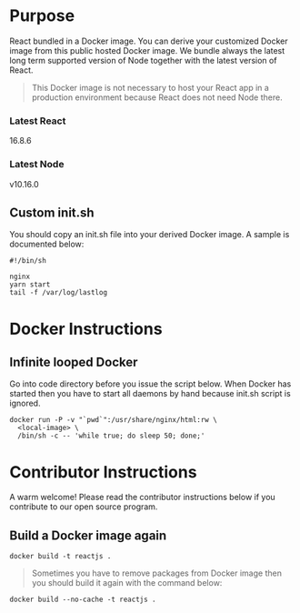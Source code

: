 # Purpose
React bundled in a Docker image. You can derive your customized Docker image from this public hosted Docker image. We bundle always the latest long term supported version of Node together with the latest version of React.

> This Docker image is not necessary to host your React app in a production environment because React does not need Node there.

### Latest React
16.8.6

### Latest Node
v10.16.0

## Custom init.sh
You should copy an init.sh file into your derived Docker image. A sample is documented below:

```
#!/bin/sh

nginx
yarn start
tail -f /var/log/lastlog
```

# Docker Instructions

## Infinite looped Docker
Go into code directory before you issue the script below. When Docker has started then you have to start all daemons by hand because init.sh script is ignored.

    docker run -P -v "`pwd`":/usr/share/nginx/html:rw \
      <local-image> \
      /bin/sh -c -- 'while true; do sleep 50; done;'

# Contributor Instructions
A warm welcome! Please read the contributor instructions below if you contribute to our open source program.

## Build a Docker image again
    docker build -t reactjs .

> Sometimes you have to remove packages from Docker image then you should build it again with the command below:

    docker build --no-cache -t reactjs .
